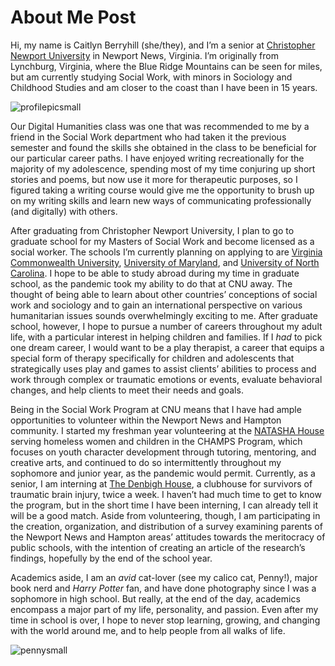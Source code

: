 # About Me Post

Hi, my name is Caitlyn Berryhill (she/they), and I’m a senior at [Christopher Newport University](https://cnu.edu/) in Newport News, Virginia. I’m originally from Lynchburg, Virginia, where the Blue Ridge Mountains can be seen for miles, but am currently studying Social Work, with minors in Sociology and Childhood Studies and am closer to the coast than I have been in 15 years.

![profilepicsmall](https://user-images.githubusercontent.com/112186152/188330521-196d2a93-d7f5-4844-83fd-2ff9c42790a1.jpeg)

Our Digital Humanities class was one that was recommended to me by a friend in the Social Work department who had taken it the previous semester and found the skills she obtained in the class to be beneficial for our particular career paths. I have enjoyed writing recreationally for the majority of my adolescence, spending most of my time conjuring up short stories and poems, but now use it more for therapeutic purposes, so I figured taking a writing course would give me the opportunity to brush up on my writing skills and learn new ways of communicating professionally (and digitally) with others. 

After graduating from Christopher Newport University, I plan to go to graduate school for my Masters of Social Work and become licensed as a social worker. The schools I’m currently planning on applying to are [Virginia Commonwealth University](https://socialwork.vcu.edu/academics/master-of-social-work/), [University of Maryland](https://www.ssw.umaryland.edu/), and [University of North Carolina](https://ssw.unc.edu/). I hope to be able to study abroad during my time in graduate school, as the pandemic took my ability to do that at CNU away. The thought of being able to learn about other countries’ conceptions of social work and sociology and to gain an international perspective on various humanitarian issues sounds overwhelmingly exciting to me. After graduate school, however, I hope to pursue a number of careers throughout my adult life, with a particular interest in helping children and families. If I *had* to pick one dream career, I would want to be a play therapist, a career that equips a special form of therapy specifically for children and adolescents that strategically uses play and games to assist clients’ abilities to process and work through complex or traumatic emotions or events, evaluate behavioral changes, and help clients to meet their needs and goals.

Being in the Social Work Program at CNU means that I have had ample opportunities to volunteer within the Newport News and Hampton community. I started my freshman year volunteering at the [NATASHA House](https://www.natashahouse.org/) serving homeless women and children in the CHAMPS Program, which focuses on youth character development through tutoring, mentoring, and creative arts, and continued to do so intermittently throughout my sophomore and junior year, as the pandemic would permit. Currently, as a senior, I am interning at [The Denbigh House](https://communitybraininjury.org/), a clubhouse for survivors of traumatic brain injury, twice a week. I haven’t had much time to get to know the program, but in the short time I have been interning, I can already tell it will be a good match. Aside from volunteering, though, I am participating in the creation, organization, and distribution of a survey examining parents of the Newport News and Hampton areas’ attitudes towards the meritocracy of public schools, with the intention of creating an article of the research’s findings, hopefully by the end of the school year.

Academics aside, I am an _avid_ cat-lover (see my calico cat, Penny!), major book nerd and _Harry Potter_ fan, and have done photography since I was a sophomore in high school. But really, at the end of the day, academics encompass a major part of my life, personality, and passion. Even after my time in school is over, I hope to never stop learning, growing, and changing with the world around me, and to help people from all walks of life.

![pennysmall](https://user-images.githubusercontent.com/112186152/188329156-d50266a9-f1b3-4c39-9f10-1cc28e85bd19.jpeg)
